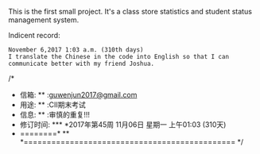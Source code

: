 This is the first small project. It's a class store statistics and student status management system.

Indicent record:

    November 6,2017 1:03 a.m. (310th days)
    I translate the Chinese in the code into English so that I can communicate better with my friend Joshua.





/*
  * 信箱: ** :guwenjun2017@gmail.com
  * 用途: ** :CII期末考试
  * 信息: ** :审慎的重复!!!
  * 修订时间: *** *2017年第45周 11月06日 星期一 上午01:03 (310天)
  * ========* ** *============================================== 
*/
